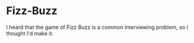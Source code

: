 # Fizz-Buzz
I heard that the game of Fizz Buzz is a common interviewing problem, so I thought I'd make it.
